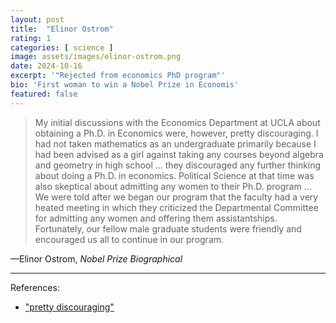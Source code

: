 ```yaml
---
layout: post
title:  "Elinor Ostrom"
rating: 1
categories: [ science ]
image: assets/images/elinor-ostrom.png
date: 2024-10-16
excerpt: '"Rejected from economics PhD program"'
bio: 'First woman to win a Nobel Prize in Economis'
featured: false
---
```


> My initial discussions with the Economics Department at UCLA about obtaining a Ph.D. in Economics were, however, pretty discouraging. I had not taken mathematics as an undergraduate primarily because I had been advised as a girl against taking any courses beyond algebra and geometry in high school ... they discouraged any further thinking about doing a Ph.D. in economics. Political Science at that time was also skeptical about admitting any women to their Ph.D. program ... We were told after we began our program that the faculty had a very heated meeting in which they criticized the Departmental Committee for admitting any women and offering them assistantships. Fortunately, our fellow male graduate students were friendly and encouraged us all to continue in our program.

—Elinor Ostrom, _Nobel Prize Biographical_

---

References:

- ["pretty discouraging"](https://www.nobelprize.org/prizes/economic-sciences/2009/ostrom/biographical/)

